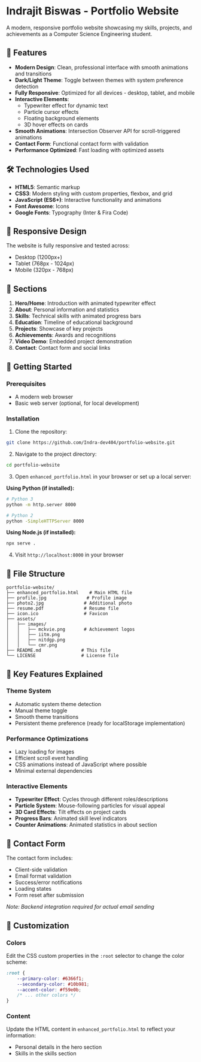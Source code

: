 # Indrajit Biswas - Portfolio Website

A modern, responsive portfolio website showcasing my skills, projects, and achievements as a Computer Science Engineering student.

## 🌟 Features

- **Modern Design**: Clean, professional interface with smooth animations and transitions
- **Dark/Light Theme**: Toggle between themes with system preference detection
- **Fully Responsive**: Optimized for all devices - desktop, tablet, and mobile
- **Interactive Elements**: 
  - Typewriter effect for dynamic text
  - Particle cursor effects
  - Floating background elements
  - 3D hover effects on cards
- **Smooth Animations**: Intersection Observer API for scroll-triggered animations
- **Contact Form**: Functional contact form with validation
- **Performance Optimized**: Fast loading with optimized assets

## 🛠️ Technologies Used

- **HTML5**: Semantic markup
- **CSS3**: Modern styling with custom properties, flexbox, and grid
- **JavaScript (ES6+)**: Interactive functionality and animations
- **Font Awesome**: Icons
- **Google Fonts**: Typography (Inter & Fira Code)

## 📱 Responsive Design

The website is fully responsive and tested across:
- Desktop (1200px+)
- Tablet (768px - 1024px)
- Mobile (320px - 768px)

## 🎨 Sections

1. **Hero/Home**: Introduction with animated typewriter effect
2. **About**: Personal information and statistics
3. **Skills**: Technical skills with animated progress bars
4. **Education**: Timeline of educational background
5. **Projects**: Showcase of key projects
6. **Achievements**: Awards and recognitions
7. **Video Demo**: Embedded project demonstration
8. **Contact**: Contact form and social links

## 🚀 Getting Started

### Prerequisites

- A modern web browser
- Basic web server (optional, for local development)

### Installation

1. Clone the repository:
```bash
git clone https://github.com/Indra-dev404/portfolio-website.git
```

2. Navigate to the project directory:
```bash
cd portfolio-website
```

3. Open `enhanced_portfolio.html` in your browser or set up a local server:

**Using Python (if installed):**
```bash
# Python 3
python -m http.server 8000

# Python 2
python -SimpleHTTPServer 8000
```

**Using Node.js (if installed):**
```bash
npx serve .
```

4. Visit `http://localhost:8000` in your browser

## 📁 File Structure

```
portfolio-website/
├── enhanced_portfolio.html    # Main HTML file
├── profile.jpg               # Profile image
├── photo2.jpg               # Additional photo
├── resume.pdf               # Resume file
├── icon.ico                 # Favicon
├── assets/
│   ├── images/
│   │   ├── mckvie.png       # Achievement logos
│   │   ├── iitm.png
│   │   ├── nitdgp.png
│   │   └── cmr.png
├── README.md               # This file
└── LICENSE                 # License file
```

## 🎯 Key Features Explained

### Theme System
- Automatic system theme detection
- Manual theme toggle
- Smooth theme transitions
- Persistent theme preference (ready for localStorage implementation)

### Performance Optimizations
- Lazy loading for images
- Efficient scroll event handling
- CSS animations instead of JavaScript where possible
- Minimal external dependencies

### Interactive Elements
- **Typewriter Effect**: Cycles through different roles/descriptions
- **Particle System**: Mouse-following particles for visual appeal
- **3D Card Effects**: Tilt effects on project cards
- **Progress Bars**: Animated skill level indicators
- **Counter Animations**: Animated statistics in about section

## 📧 Contact Form

The contact form includes:
- Client-side validation
- Email format validation
- Success/error notifications
- Loading states
- Form reset after submission

*Note: Backend integration required for actual email sending*

## 🔧 Customization

### Colors
Edit the CSS custom properties in the `:root` selector to change the color scheme:

```css
:root {
    --primary-color: #6366f1;
    --secondary-color: #10b981;
    --accent-color: #f59e0b;
    /* ... other colors */
}
```

### Content
Update the HTML content in `enhanced_portfolio.html` to reflect your information:
- Personal details in the hero section
- Skills in the skills section
